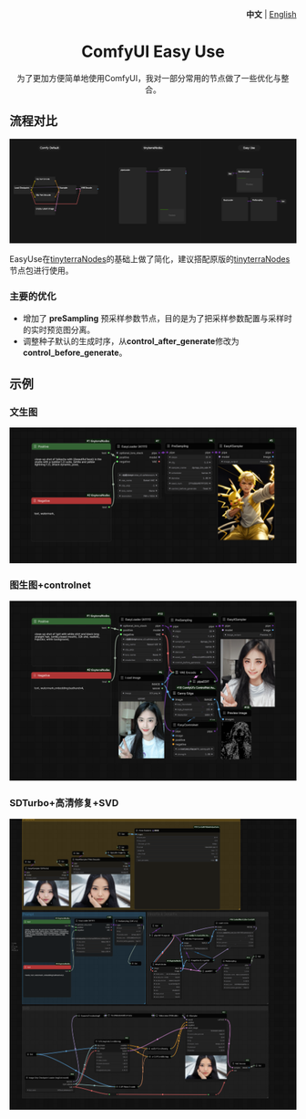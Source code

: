 <p align="right">
   <strong>中文</strong> | <a href="./README.en.md">English</a>
</p>

<div align="center">

# ComfyUI Easy Use

为了更加方便简单地使用ComfyUI，我对一部分常用的节点做了一些优化与整合。

[//]: # ([![Bilibili Badge]&#40;https://img.shields.io/badge/使用说明视频-00A1D6?style=for-the-badge&logo=bilibili&logoColor=white&link=https://space.bilibili.com/1840885116&#41;]&#40;https://space.bilibili.com/1840885116&#41;)
</div>

## 流程对比


<img src="./docs/workflow_node_compare.png">

EasyUse在[tinyterraNodes](https://github.com/TinyTerra/ComfyUI_tinyterraNodes)的基础上做了简化，建议搭配原版的[tinyterraNodes](https://github.com/TinyTerra/ComfyUI_tinyterraNodes)节点包进行使用。

### 主要的优化

- 增加了 **preSampling** 预采样参数节点，目的是为了把采样参数配置与采样时的实时预览图分离。
- 调整种子默认的生成时序，从**control_after_generate**修改为**control_before_generate**。 

## 示例

### 文生图

<img src="./docs/text_to_image.png">

### 图生图+controlnet

<img src="./docs/image_to_image_controlnet.png">

### SDTurbo+高清修复+SVD

<img src="./docs/sdturbo_hiresfix_svd.png">